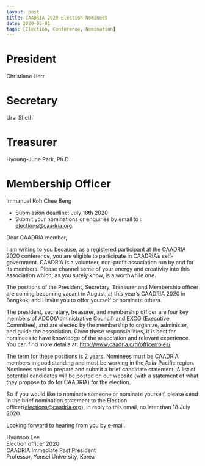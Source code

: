 ```yaml
---
layout: post
title: CAADRIA 2020 Election Nominees
date: 2020-08-01
tags: [Election, Conference, Nomination]
---
```


# President
Christiane Herr


# Secretary
Urvi Sheth

# Treasurer
Hyoung-June Park, Ph.D.

# Membership Officer
Immanuel Koh Chee Beng

* Submission deadline: July 18th 2020
* Submit your nominations or enquiries by email to : <a href="mailto:elections@caadria.org">elections@caadria.org</a>

Dear CAADRIA member,

I am writing to you because, as a registered participant at the CAADRIA 2020 conference, you are eligible to participate in CAADRIA’s self-government. CAADRIA is a volunteer, non-profit association run by and for its members. Please channel some of your energy and creativity into this association which, as you surely know, is a worthwhile one.

The positions of the President, Secretary, Treasurer and Membership officer are coming becoming vacant in August, at this year’s CAADRIA 2020 in Bangkok, and I invite you to offer yourself or nominate others.

The president, secretary, treasurer, and membership officer are four key members of ADCO(Administrative Council) and EXCO (Executive Committee), and are elected by the membership to organize, administer, and guide the association. Given these responsibilities, it is best for nominees to have knowledge of the association and relevant experience. You can find more details at: <a href="http://www.caadria.org/officerroles/">http://www.caadria.org/officerroles/</a>

The term for these positions is 2 years. Nominees must be CAADRIA members in good standing and must be working in the Asia-Pacific region. Nominees need to prepare and submit a brief candidate statement. A list of potential candidates will be posted on our website (with a statement of what they propose to do for CAADRIA) for the election.

So if you would like to nominate someone or nominate yourself, please send in the brief nomination statement to the Election officer(<a href="mailto:elections@caadria.org">elections@caadria.org</a>), in reply to this email, no later than 18 July 2020.

Looking forward to hearing from you by e-mail.

Hyunsoo Lee<br>
Election officer 2020<br>
CAADRIA Immediate Past President<br>
Professor, Yonsei University, Korea







